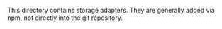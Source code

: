 This directory contains storage adapters.
They are generally added via npm, not directly into the git repository.